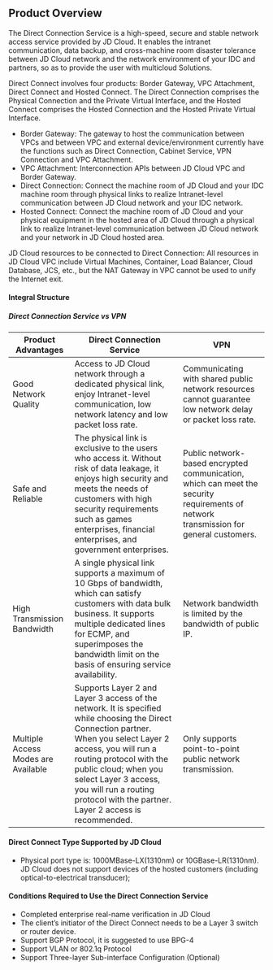## Product Overview

The Direct Connection Service is a high-speed, secure and stable network access service provided by JD Cloud. It enables the intranet communication, data backup, and cross-machine room disaster tolerance between JD Cloud network and the network environment of your IDC and partners, so as to provide the user with multicloud Solutions.

Direct Connect involves four products: Border Gateway, VPC Attachment, Direct Connect and Hosted Connect. The Direct Connection comprises the Physical Connection and the Private Virtual Interface, and the Hosted Connect comprises the Hosted Connection and the Hosted Private Virtual Interface.

* Border Gateway: The gateway to host the communication between VPCs and between VPC and external device/environment currently have the functions such as Direct Connection, Cabinet Service, VPN Connection and VPC Attachment.
* VPC Attachment: Interconnection APIs between JD Cloud VPC and Border Gateway.
* Direct Connection: Connect the machine room of JD Cloud and your IDC machine room through physical links to realize Intranet-level communication between JD Cloud network and your IDC network.
* Hosted Connect: Connect the machine room of JD Cloud and your physical equipment in the hosted area of JD Cloud through a physical link to realize Intranet-level communication between JD Cloud network and your network in JD Cloud hosted area.

JD Cloud resources to be connected to Direct Connection: All resources in JD Cloud VPC include Virtual Machines, Container, Load Balancer, Cloud Database, JCS, etc., but the NAT Gateway in VPC cannot be used to unify the Internet exit.

#### Integral Structure

##### Direct Connection Service vs VPN

| Product Advantages | Direct Connection Service | VPN |
| --- | --- | --- |
| Good Network Quality | Access to JD Cloud network through a dedicated physical link, enjoy Intranet-level communication, low network latency and low packet loss rate. | Communicating with shared public network resources cannot guarantee low network delay or packet loss rate.   |
| Safe and Reliable | The physical link is exclusive to the users who access it. Without risk of data leakage, it enjoys high security and meets the needs of customers with high security requirements such as games enterprises, financial enterprises, and government enterprises. | Public network-based encrypted communication, which can meet the security requirements of network transmission for general customers. |
| High Transmission Bandwidth | A single physical link supports a maximum of 10 Gbps of bandwidth, which can satisfy customers with data bulk business. It supports multiple dedicated lines for ECMP, and superimposes the bandwidth limit on the basis of ensuring service availability. | Network bandwidth is limited by the bandwidth of public IP.                               |
| Multiple Access Modes are Available | Supports Layer 2 and Layer 3 access of the network. It is specified while choosing the Direct Connection partner. When you select Layer 2 access, you will run a routing protocol with the public cloud; when you select Layer 3 access, you will run a routing protocol with the partner. Layer 2 access is recommended. | Only supports point-to-point public network transmission.                                     |


#### Direct Connect Type Supported by JD Cloud
* Physical port type is: 1000MBase-LX(1310nm) or 10GBase-LR(1310nm). JD Cloud does not support devices of the hosted customers (including optical-to-electrical transducer);


#### Conditions Required to Use the Direct Connection Service
* Completed enterprise real-name verification in JD Cloud
* The client’s initiator of the Direct Connect needs to be a Layer 3 switch or router device.
* Support BGP Protocol, it is suggested to use BPG-4
* Support VLAN or 802.1q Protocol
* Support Three-layer Sub-interface Configuration (Optional)
